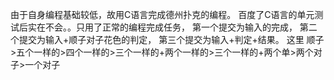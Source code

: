 由于自身编程基础较低，故用C语言完成德州扑克的编程。
百度了C语言的单元测试后实在不会。。只用了正常的编程完成任务，
第一个提交为输入的完成，
第二个提交为输入+顺子对子花色的判定，
第三个提交为输入+判定+结果。
这里 顺子>五个一样的>四个一样的>三个一样的+两个一样的>三个一样的+两个单>两个对子>一个对子